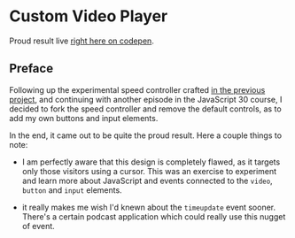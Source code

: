 # Custom Video Player

Proud result live [right here on codepen](https://codepen.io/borntofrappe/full/XOJKNN).

## Preface

Following up the experimental speed controller crafted [in the previous project](https://codepen.io/borntofrappe/pen/XOWWZV), and continuing with another episode in the JavaScript 30 course, I decided to fork the speed controller and remove the default controls, as to add my own buttons and input elements.

In the end, it came out to be quite the proud result. Here a couple things to note:

- I am perfectly aware that this design is completely flawed, as it targets only those visitors using a cursor. This was an exercise to experiment and learn more about JavaScript and events connected to the `video`, `button` and `input` elements.

- it really makes me wish I'd knewn about the `timeupdate` event sooner. There's a certain podcast application which could really use this nugget of event.
